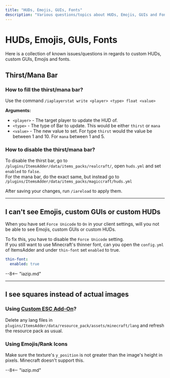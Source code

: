 ```yaml
---
title: "HUDs, Emojis, GUIs, Fonts"
description: "Various questions/topics about HUDs, Emojis, GUIs and Fonts"
---
```


# HUDs, Emojis, GUIs, Fonts

Here is a collection of known issues/questions in regards to custom HUDs, custom GUIs, Emojis and fonts.

## Thirst/Mana Bar

### How to fill the thirst/mana bar?

Use the command `/iaplayerstat write <player> <type> float <value>`

**Arguments:**

- `<player>` - The target player to update the HUD of.
- `<type>` - The type of Bar to update. This would be either `thirst` or `mana`
- `<value>` - The new value to set. For type `thirst` would the value be between 1 and 10. For `mana` between 1 and 5.

### How to disable the thirst/mana bar?

To disable the thirst bar, go to `/plugins/ItemsAdder/data/items_packs/realcraft/`, open `huds.yml` and set `enabled` to `false`.  
For the mana bar, do the exact same, but instead go to `/plugins/ItemsAdder/data/items_packs/magiccraft/huds.yml`

After saving your changes, run `/iareload` to apply them.

----

## I can't see Emojis, custom GUIs or custom HUDs

When you have set `Force Unicode` to `On` in your client settings, will you not be able to see Emojis, custom GUIs or custom HUDs.

To fix this, you have to disable the `Force Unicode` setting.  
If you still want to use Minecraft's thinner font, can you open the `config.yml` of ItemsAdder and under `thin-font` set `enabled` to true.  
```yaml
thin-font:
  enabled: true
```

--8<-- "iazip.md"

----

## I see squares instead of actual images

### Using [Custom ESC Add-On][custom-esc]?

Delete any lang files in `plugins/ItemsAdder/data/resource_pack/assets/minecraft/lang` and refresh the resource pack as usual.

### Using Emojis/Rank Icons

Make sure the texture's `y_position` is not greater than the image's height in pixels. Minecraft doesn't support this.

--8<-- "iazip.md"

[custom-esc]: https://www.spigotmc.org/resources/88809/